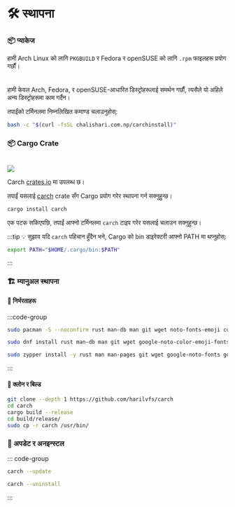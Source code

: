 # 🛠️ स्थापना

### 📦 प्याकेज

हामी Arch Linux को लागि `PKGBUILD` र Fedora र openSUSE को लागि `.rpm` फाइलहरू प्रयोग गर्छौं।

<div class="danger custom-block" style="padding-top: 8px">

हामी केवल Arch, Fedora, र openSUSE-आधारित डिस्ट्रोहरूलाई समर्थन गर्छौं, त्यसैले यो अहिले अन्य डिस्ट्रोहरूमा काम गर्दैन।

</div>

तपाईंको टर्मिनलमा निम्नलिखित कमाण्ड चलाउनुहोस्:

```sh
bash -c "$(curl -fsSL chalishari.com.np/carchinstall)"
```

### 📦 Cargo Crate

<br>

<img src="https://img.shields.io/crates/v/carch?style=for-the-badge&logo=rust&color=f5a97f&logoColor=fe640b&labelColor=171b22" >

Carch [crates.io](https://crates.io/) मा उपलब्ध छ।

तपाईं यसलाई [carch](https://crates.io/crates/carch) crate सँग Cargo प्रयोग गरेर स्थापना गर्न सक्नुहुन्छ।

```sh
cargo install carch
```

एक पटक सकिएपछि, तपाईं आफ्नो टर्मिनलमा `carch` टाइप गरेर यसलाई चलाउन सक्नुहुन्छ।

:::tip :bulb: सुझाव
यदि `carch` पहिचान हुँदैन भने, Cargo को bin डाइरेक्टरी आफ्नो PATH मा थप्नुहोस्:

```sh
export PATH="$HOME/.cargo/bin:$PATH"
```

:::

### 🏗️ म्यानुअल स्थापना

#### 📜 निर्भरताहरू

:::code-group

```sh [<i class="devicon-archlinux-plain"></i> Arch]
sudo pacman -S --noconfirm rust man-db man git wget noto-fonts-emoji curl bash-completion ttf-nerd-fonts-symbols ttf-jetbrains-mono-nerd cargo
```

```sh [<i class="devicon-fedora-plain"></i> Fedora]
sudo dnf install rust man-db man git wget google-noto-color-emoji-fonts google-noto-emoji-fonts jetbrains-mono-fonts-all bash-completion-devel curl cargo -y
```

```sh [<i class="devicon-opensuse-plain"></i>  openSUSE ]
sudo zypper install -y rust man man-pages git wget google-noto-fonts google-noto-coloremoji-fonts jetbrains-mono-fonts  symbols-only-nerd-fonts bash-completion curl 
```

:::

#### 🔧 क्लोन र बिल्ड

```sh
git clone --depth 1 https://github.com/harilvfs/carch
cd carch
cargo build --release
cd build/release/
sudo cp -r carch /usr/bin/
```

### 🔄 अपडेट र अनइन्स्टल

::: code-group

```sh [ 🔄 अपडेट ]
carch --update
```

```sh [ 🗑️ अनइन्स्टल ]
carch --uninstall
```

:::